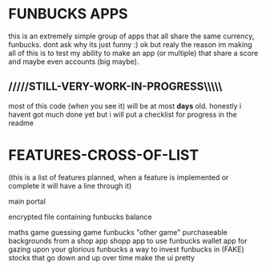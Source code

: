 <h1>FUNBUCKS APPS</h1>
this is an extremely simple group of apps that all share the same currency, funbucks.
dont ask why its just funny :)
ok but realy the reason im making all of this is to test my ability to make an app (or multiple) that share a score and maybe even accounts (big maybe).

<h2>/////STILL-VERY-WORK-IN-PROGRESS\\\\\</h2>
most of this code (when you see it) will be at most <b>days</b> old.
honestly i havent got much done yet but i will put a checklist for progress in the readme




<h1>FEATURES-CROSS-OF-LIST</h1>
<P>(this is a list of features planned, when a feature is implemented or complete it will have a line through it)</p>
<p>main portal</p>
<p>encrypted file containing funbucks balance</p>
maths game
guessing game
funbucks "other game"
purchaseable backgrounds from a shop app 
shopp app to use funbucks
wallet app for gazing upon your glorious funbucks
a way to invest funbucks in (FAKE) stocks that go down and up over time
make the ui pretty
